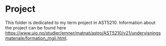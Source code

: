 # Project

This folder is dedicated to my term project in AST5210. Information about the project can be found here https://www.uio.no/studier/emner/matnat/astro/AST5210/v21/undervisningsmateriale/formation_mgii.html.
